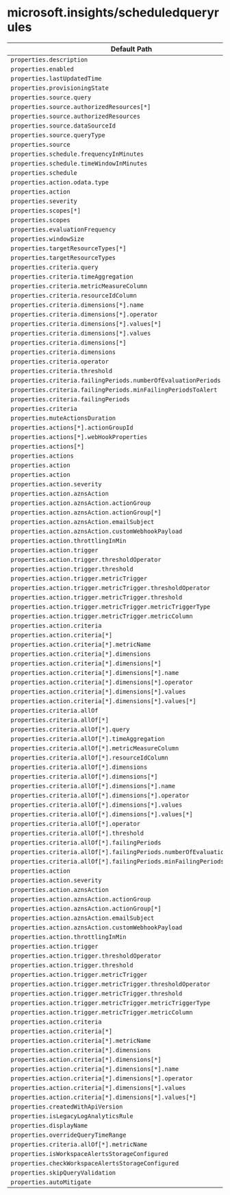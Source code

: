 # microsoft.insights/scheduledqueryrules

| Default Path | Alias |
|---|---|
| `properties.description` | `Microsoft.Insights/scheduledqueryrules/description` |
| `properties.enabled` | `Microsoft.Insights/scheduledqueryrules/enabled` |
| `properties.lastUpdatedTime` | `Microsoft.Insights/scheduledqueryrules/lastUpdatedTime` |
| `properties.provisioningState` | `Microsoft.Insights/scheduledqueryrules/provisioningState` |
| `properties.source.query` | `Microsoft.Insights/scheduledqueryrules/source.query` |
| `properties.source.authorizedResources[*]` | `Microsoft.Insights/scheduledqueryrules/source.authorizedResources[*]` |
| `properties.source.authorizedResources` | `Microsoft.Insights/scheduledqueryrules/source.authorizedResources` |
| `properties.source.dataSourceId` | `Microsoft.Insights/scheduledqueryrules/source.dataSourceId` |
| `properties.source.queryType` | `Microsoft.Insights/scheduledqueryrules/source.queryType` |
| `properties.source` | `Microsoft.Insights/scheduledqueryrules/source` |
| `properties.schedule.frequencyInMinutes` | `Microsoft.Insights/scheduledqueryrules/schedule.frequencyInMinutes` |
| `properties.schedule.timeWindowInMinutes` | `Microsoft.Insights/scheduledqueryrules/schedule.timeWindowInMinutes` |
| `properties.schedule` | `Microsoft.Insights/scheduledqueryrules/schedule` |
| `properties.action.odata.type` | `Microsoft.Insights/scheduledqueryrules/action.odata.type` |
| `properties.action` | `Microsoft.Insights/scheduledqueryrules/action` |
| `properties.severity` | `Microsoft.Insights/scheduledqueryrules/severity` |
| `properties.scopes[*]` | `Microsoft.Insights/scheduledqueryrules/scopes[*]` |
| `properties.scopes` | `Microsoft.Insights/scheduledqueryrules/scopes` |
| `properties.evaluationFrequency` | `Microsoft.Insights/scheduledqueryrules/evaluationFrequency` |
| `properties.windowSize` | `Microsoft.Insights/scheduledqueryrules/windowSize` |
| `properties.targetResourceTypes[*]` | `Microsoft.Insights/scheduledqueryrules/targetResourceTypes[*]` |
| `properties.targetResourceTypes` | `Microsoft.Insights/scheduledqueryrules/targetResourceTypes` |
| `properties.criteria.query` | `Microsoft.Insights/scheduledqueryrules/criteria.query` |
| `properties.criteria.timeAggregation` | `Microsoft.Insights/scheduledqueryrules/criteria.timeAggregation` |
| `properties.criteria.metricMeasureColumn` | `Microsoft.Insights/scheduledqueryrules/criteria.metricMeasureColumn` |
| `properties.criteria.resourceIdColumn` | `Microsoft.Insights/scheduledqueryrules/criteria.resourceIdColumn` |
| `properties.criteria.dimensions[*].name` | `Microsoft.Insights/scheduledqueryrules/criteria.dimensions[*].name` |
| `properties.criteria.dimensions[*].operator` | `Microsoft.Insights/scheduledqueryrules/criteria.dimensions[*].operator` |
| `properties.criteria.dimensions[*].values[*]` | `Microsoft.Insights/scheduledqueryrules/criteria.dimensions[*].values[*]` |
| `properties.criteria.dimensions[*].values` | `Microsoft.Insights/scheduledqueryrules/criteria.dimensions[*].values` |
| `properties.criteria.dimensions[*]` | `Microsoft.Insights/scheduledqueryrules/criteria.dimensions[*]` |
| `properties.criteria.dimensions` | `Microsoft.Insights/scheduledqueryrules/criteria.dimensions` |
| `properties.criteria.operator` | `Microsoft.Insights/scheduledqueryrules/criteria.operator` |
| `properties.criteria.threshold` | `Microsoft.Insights/scheduledqueryrules/criteria.threshold` |
| `properties.criteria.failingPeriods.numberOfEvaluationPeriods` | `Microsoft.Insights/scheduledqueryrules/criteria.failingPeriods.numberOfEvaluationPeriods` |
| `properties.criteria.failingPeriods.minFailingPeriodsToAlert` | `Microsoft.Insights/scheduledqueryrules/criteria.failingPeriods.minFailingPeriodsToAlert` |
| `properties.criteria.failingPeriods` | `Microsoft.Insights/scheduledqueryrules/criteria.failingPeriods` |
| `properties.criteria` | `Microsoft.Insights/scheduledqueryrules/criteria` |
| `properties.muteActionsDuration` | `Microsoft.Insights/scheduledqueryrules/muteActionsDuration` |
| `properties.actions[*].actionGroupId` | `Microsoft.Insights/scheduledqueryrules/actions[*].actionGroupId` |
| `properties.actions[*].webHookProperties` | `Microsoft.Insights/scheduledqueryrules/actions[*].webHookProperties` |
| `properties.actions[*]` | `Microsoft.Insights/scheduledqueryrules/actions[*]` |
| `properties.actions` | `Microsoft.Insights/scheduledqueryrules/actions` |
| `properties.action` | `Microsoft.Insights/scheduledQueryRules/action.Microsoft.WindowsAzure.Management.Monitoring.Alerts.Models.Microsoft.AppInsights.Nexus.DataContracts.Resources.ScheduledQueryRules.AlertingAction` |
| `properties.action` | `Microsoft.Insights/scheduledQueryRules/action.Microsoft.WindowsAzure.Management.Monitoring.Alerts.Models.Microsoft.AppInsights.Nexus.DataContracts.Resources.ScheduledQueryRules.LogToMetricAction` |
| `properties.action.severity` | `Microsoft.Insights/scheduledQueryRules/action.Microsoft.WindowsAzure.Management.Monitoring.Alerts.Models.Microsoft.AppInsights.Nexus.DataContracts.Resources.ScheduledQueryRules.AlertingAction.severity` |
| `properties.action.aznsAction` | `Microsoft.Insights/scheduledQueryRules/action.Microsoft.WindowsAzure.Management.Monitoring.Alerts.Models.Microsoft.AppInsights.Nexus.DataContracts.Resources.ScheduledQueryRules.AlertingAction.aznsAction` |
| `properties.action.aznsAction.actionGroup` | `Microsoft.Insights/scheduledQueryRules/action.Microsoft.WindowsAzure.Management.Monitoring.Alerts.Models.Microsoft.AppInsights.Nexus.DataContracts.Resources.ScheduledQueryRules.AlertingAction.aznsAction.actionGroup` |
| `properties.action.aznsAction.actionGroup[*]` | `Microsoft.Insights/scheduledQueryRules/action.Microsoft.WindowsAzure.Management.Monitoring.Alerts.Models.Microsoft.AppInsights.Nexus.DataContracts.Resources.ScheduledQueryRules.AlertingAction.aznsAction.actionGroup[*]` |
| `properties.action.aznsAction.emailSubject` | `Microsoft.Insights/scheduledQueryRules/action.Microsoft.WindowsAzure.Management.Monitoring.Alerts.Models.Microsoft.AppInsights.Nexus.DataContracts.Resources.ScheduledQueryRules.AlertingAction.aznsAction.emailSubject` |
| `properties.action.aznsAction.customWebhookPayload` | `Microsoft.Insights/scheduledQueryRules/action.Microsoft.WindowsAzure.Management.Monitoring.Alerts.Models.Microsoft.AppInsights.Nexus.DataContracts.Resources.ScheduledQueryRules.AlertingAction.aznsAction.customWebhookPayload` |
| `properties.action.throttlingInMin` | `Microsoft.Insights/scheduledQueryRules/action.Microsoft.WindowsAzure.Management.Monitoring.Alerts.Models.Microsoft.AppInsights.Nexus.DataContracts.Resources.ScheduledQueryRules.AlertingAction.throttlingInMin` |
| `properties.action.trigger` | `Microsoft.Insights/scheduledQueryRules/action.Microsoft.WindowsAzure.Management.Monitoring.Alerts.Models.Microsoft.AppInsights.Nexus.DataContracts.Resources.ScheduledQueryRules.AlertingAction.trigger` |
| `properties.action.trigger.thresholdOperator` | `Microsoft.Insights/scheduledQueryRules/action.Microsoft.WindowsAzure.Management.Monitoring.Alerts.Models.Microsoft.AppInsights.Nexus.DataContracts.Resources.ScheduledQueryRules.AlertingAction.trigger.thresholdOperator` |
| `properties.action.trigger.threshold` | `Microsoft.Insights/scheduledQueryRules/action.Microsoft.WindowsAzure.Management.Monitoring.Alerts.Models.Microsoft.AppInsights.Nexus.DataContracts.Resources.ScheduledQueryRules.AlertingAction.trigger.threshold` |
| `properties.action.trigger.metricTrigger` | `Microsoft.Insights/scheduledQueryRules/action.Microsoft.WindowsAzure.Management.Monitoring.Alerts.Models.Microsoft.AppInsights.Nexus.DataContracts.Resources.ScheduledQueryRules.AlertingAction.trigger.metricTrigger` |
| `properties.action.trigger.metricTrigger.thresholdOperator` | `Microsoft.Insights/scheduledQueryRules/action.Microsoft.WindowsAzure.Management.Monitoring.Alerts.Models.Microsoft.AppInsights.Nexus.DataContracts.Resources.ScheduledQueryRules.AlertingAction.trigger.metricTrigger.thresholdOperator` |
| `properties.action.trigger.metricTrigger.threshold` | `Microsoft.Insights/scheduledQueryRules/action.Microsoft.WindowsAzure.Management.Monitoring.Alerts.Models.Microsoft.AppInsights.Nexus.DataContracts.Resources.ScheduledQueryRules.AlertingAction.trigger.metricTrigger.threshold` |
| `properties.action.trigger.metricTrigger.metricTriggerType` | `Microsoft.Insights/scheduledQueryRules/action.Microsoft.WindowsAzure.Management.Monitoring.Alerts.Models.Microsoft.AppInsights.Nexus.DataContracts.Resources.ScheduledQueryRules.AlertingAction.trigger.metricTrigger.metricTriggerType` |
| `properties.action.trigger.metricTrigger.metricColumn` | `Microsoft.Insights/scheduledQueryRules/action.Microsoft.WindowsAzure.Management.Monitoring.Alerts.Models.Microsoft.AppInsights.Nexus.DataContracts.Resources.ScheduledQueryRules.AlertingAction.trigger.metricTrigger.metricColumn` |
| `properties.action.criteria` | `Microsoft.Insights/scheduledQueryRules/action.Microsoft.WindowsAzure.Management.Monitoring.Alerts.Models.Microsoft.AppInsights.Nexus.DataContracts.Resources.ScheduledQueryRules.LogToMetricAction.criteria` |
| `properties.action.criteria[*]` | `Microsoft.Insights/scheduledQueryRules/action.Microsoft.WindowsAzure.Management.Monitoring.Alerts.Models.Microsoft.AppInsights.Nexus.DataContracts.Resources.ScheduledQueryRules.LogToMetricAction.criteria[*]` |
| `properties.action.criteria[*].metricName` | `Microsoft.Insights/scheduledQueryRules/action.Microsoft.WindowsAzure.Management.Monitoring.Alerts.Models.Microsoft.AppInsights.Nexus.DataContracts.Resources.ScheduledQueryRules.LogToMetricAction.criteria[*].metricName` |
| `properties.action.criteria[*].dimensions` | `Microsoft.Insights/scheduledQueryRules/action.Microsoft.WindowsAzure.Management.Monitoring.Alerts.Models.Microsoft.AppInsights.Nexus.DataContracts.Resources.ScheduledQueryRules.LogToMetricAction.criteria[*].dimensions` |
| `properties.action.criteria[*].dimensions[*]` | `Microsoft.Insights/scheduledQueryRules/action.Microsoft.WindowsAzure.Management.Monitoring.Alerts.Models.Microsoft.AppInsights.Nexus.DataContracts.Resources.ScheduledQueryRules.LogToMetricAction.criteria[*].dimensions[*]` |
| `properties.action.criteria[*].dimensions[*].name` | `Microsoft.Insights/scheduledQueryRules/action.Microsoft.WindowsAzure.Management.Monitoring.Alerts.Models.Microsoft.AppInsights.Nexus.DataContracts.Resources.ScheduledQueryRules.LogToMetricAction.criteria[*].dimensions[*].name` |
| `properties.action.criteria[*].dimensions[*].operator` | `Microsoft.Insights/scheduledQueryRules/action.Microsoft.WindowsAzure.Management.Monitoring.Alerts.Models.Microsoft.AppInsights.Nexus.DataContracts.Resources.ScheduledQueryRules.LogToMetricAction.criteria[*].dimensions[*].operator` |
| `properties.action.criteria[*].dimensions[*].values` | `Microsoft.Insights/scheduledQueryRules/action.Microsoft.WindowsAzure.Management.Monitoring.Alerts.Models.Microsoft.AppInsights.Nexus.DataContracts.Resources.ScheduledQueryRules.LogToMetricAction.criteria[*].dimensions[*].values` |
| `properties.action.criteria[*].dimensions[*].values[*]` | `Microsoft.Insights/scheduledQueryRules/action.Microsoft.WindowsAzure.Management.Monitoring.Alerts.Models.Microsoft.AppInsights.Nexus.DataContracts.Resources.ScheduledQueryRules.LogToMetricAction.criteria[*].dimensions[*].values[*]` |
| `properties.criteria.allOf` | `Microsoft.Insights/scheduledQueryRules/criteria.allOf` |
| `properties.criteria.allOf[*]` | `Microsoft.Insights/scheduledQueryRules/criteria.allOf[*]` |
| `properties.criteria.allOf[*].query` | `Microsoft.Insights/scheduledQueryRules/criteria.allOf[*].query` |
| `properties.criteria.allOf[*].timeAggregation` | `Microsoft.Insights/scheduledQueryRules/criteria.allOf[*].timeAggregation` |
| `properties.criteria.allOf[*].metricMeasureColumn` | `Microsoft.Insights/scheduledQueryRules/criteria.allOf[*].metricMeasureColumn` |
| `properties.criteria.allOf[*].resourceIdColumn` | `Microsoft.Insights/scheduledQueryRules/criteria.allOf[*].resourceIdColumn` |
| `properties.criteria.allOf[*].dimensions` | `Microsoft.Insights/scheduledQueryRules/criteria.allOf[*].dimensions` |
| `properties.criteria.allOf[*].dimensions[*]` | `Microsoft.Insights/scheduledQueryRules/criteria.allOf[*].dimensions[*]` |
| `properties.criteria.allOf[*].dimensions[*].name` | `Microsoft.Insights/scheduledQueryRules/criteria.allOf[*].dimensions[*].name` |
| `properties.criteria.allOf[*].dimensions[*].operator` | `Microsoft.Insights/scheduledQueryRules/criteria.allOf[*].dimensions[*].operator` |
| `properties.criteria.allOf[*].dimensions[*].values` | `Microsoft.Insights/scheduledQueryRules/criteria.allOf[*].dimensions[*].values` |
| `properties.criteria.allOf[*].dimensions[*].values[*]` | `Microsoft.Insights/scheduledQueryRules/criteria.allOf[*].dimensions[*].values[*]` |
| `properties.criteria.allOf[*].operator` | `Microsoft.Insights/scheduledQueryRules/criteria.allOf[*].operator` |
| `properties.criteria.allOf[*].threshold` | `Microsoft.Insights/scheduledQueryRules/criteria.allOf[*].threshold` |
| `properties.criteria.allOf[*].failingPeriods` | `Microsoft.Insights/scheduledQueryRules/criteria.allOf[*].failingPeriods` |
| `properties.criteria.allOf[*].failingPeriods.numberOfEvaluationPeriods` | `Microsoft.Insights/scheduledQueryRules/criteria.allOf[*].failingPeriods.numberOfEvaluationPeriods` |
| `properties.criteria.allOf[*].failingPeriods.minFailingPeriodsToAlert` | `Microsoft.Insights/scheduledQueryRules/criteria.allOf[*].failingPeriods.minFailingPeriodsToAlert` |
| `properties.action` | `Microsoft.Insights/scheduledQueryRules/action.Microsoft-WindowsAzure-Management-Monitoring-Alerts-Models-Microsoft-AppInsights-Nexus-DataContracts-Resources-ScheduledQueryRules-AlertingAction` |
| `properties.action.severity` | `Microsoft.Insights/scheduledQueryRules/action.Microsoft-WindowsAzure-Management-Monitoring-Alerts-Models-Microsoft-AppInsights-Nexus-DataContracts-Resources-ScheduledQueryRules-AlertingAction.severity` |
| `properties.action.aznsAction` | `Microsoft.Insights/scheduledQueryRules/action.Microsoft-WindowsAzure-Management-Monitoring-Alerts-Models-Microsoft-AppInsights-Nexus-DataContracts-Resources-ScheduledQueryRules-AlertingAction.aznsAction` |
| `properties.action.aznsAction.actionGroup` | `Microsoft.Insights/scheduledQueryRules/action.Microsoft-WindowsAzure-Management-Monitoring-Alerts-Models-Microsoft-AppInsights-Nexus-DataContracts-Resources-ScheduledQueryRules-AlertingAction.aznsAction.actionGroup` |
| `properties.action.aznsAction.actionGroup[*]` | `Microsoft.Insights/scheduledQueryRules/action.Microsoft-WindowsAzure-Management-Monitoring-Alerts-Models-Microsoft-AppInsights-Nexus-DataContracts-Resources-ScheduledQueryRules-AlertingAction.aznsAction.actionGroup[*]` |
| `properties.action.aznsAction.emailSubject` | `Microsoft.Insights/scheduledQueryRules/action.Microsoft-WindowsAzure-Management-Monitoring-Alerts-Models-Microsoft-AppInsights-Nexus-DataContracts-Resources-ScheduledQueryRules-AlertingAction.aznsAction.emailSubject` |
| `properties.action.aznsAction.customWebhookPayload` | `Microsoft.Insights/scheduledQueryRules/action.Microsoft-WindowsAzure-Management-Monitoring-Alerts-Models-Microsoft-AppInsights-Nexus-DataContracts-Resources-ScheduledQueryRules-AlertingAction.aznsAction.customWebhookPayload` |
| `properties.action.throttlingInMin` | `Microsoft.Insights/scheduledQueryRules/action.Microsoft-WindowsAzure-Management-Monitoring-Alerts-Models-Microsoft-AppInsights-Nexus-DataContracts-Resources-ScheduledQueryRules-AlertingAction.throttlingInMin` |
| `properties.action.trigger` | `Microsoft.Insights/scheduledQueryRules/action.Microsoft-WindowsAzure-Management-Monitoring-Alerts-Models-Microsoft-AppInsights-Nexus-DataContracts-Resources-ScheduledQueryRules-AlertingAction.trigger` |
| `properties.action.trigger.thresholdOperator` | `Microsoft.Insights/scheduledQueryRules/action.Microsoft-WindowsAzure-Management-Monitoring-Alerts-Models-Microsoft-AppInsights-Nexus-DataContracts-Resources-ScheduledQueryRules-AlertingAction.trigger.thresholdOperator` |
| `properties.action.trigger.threshold` | `Microsoft.Insights/scheduledQueryRules/action.Microsoft-WindowsAzure-Management-Monitoring-Alerts-Models-Microsoft-AppInsights-Nexus-DataContracts-Resources-ScheduledQueryRules-AlertingAction.trigger.threshold` |
| `properties.action.trigger.metricTrigger` | `Microsoft.Insights/scheduledQueryRules/action.Microsoft-WindowsAzure-Management-Monitoring-Alerts-Models-Microsoft-AppInsights-Nexus-DataContracts-Resources-ScheduledQueryRules-AlertingAction.trigger.metricTrigger` |
| `properties.action.trigger.metricTrigger.thresholdOperator` | `Microsoft.Insights/scheduledQueryRules/action.Microsoft-WindowsAzure-Management-Monitoring-Alerts-Models-Microsoft-AppInsights-Nexus-DataContracts-Resources-ScheduledQueryRules-AlertingAction.trigger.metricTrigger.thresholdOperator` |
| `properties.action.trigger.metricTrigger.threshold` | `Microsoft.Insights/scheduledQueryRules/action.Microsoft-WindowsAzure-Management-Monitoring-Alerts-Models-Microsoft-AppInsights-Nexus-DataContracts-Resources-ScheduledQueryRules-AlertingAction.trigger.metricTrigger.threshold` |
| `properties.action.trigger.metricTrigger.metricTriggerType` | `Microsoft.Insights/scheduledQueryRules/action.Microsoft-WindowsAzure-Management-Monitoring-Alerts-Models-Microsoft-AppInsights-Nexus-DataContracts-Resources-ScheduledQueryRules-AlertingAction.trigger.metricTrigger.metricTriggerType` |
| `properties.action.trigger.metricTrigger.metricColumn` | `Microsoft.Insights/scheduledQueryRules/action.Microsoft-WindowsAzure-Management-Monitoring-Alerts-Models-Microsoft-AppInsights-Nexus-DataContracts-Resources-ScheduledQueryRules-AlertingAction.trigger.metricTrigger.metricColumn` |
| `properties.action.criteria` | `Microsoft.Insights/scheduledQueryRules/action.Microsoft-WindowsAzure-Management-Monitoring-Alerts-Models-Microsoft-AppInsights-Nexus-DataContracts-Resources-ScheduledQueryRules-LogToMetricAction.criteria` |
| `properties.action.criteria[*]` | `Microsoft.Insights/scheduledQueryRules/action.Microsoft-WindowsAzure-Management-Monitoring-Alerts-Models-Microsoft-AppInsights-Nexus-DataContracts-Resources-ScheduledQueryRules-LogToMetricAction.criteria[*]` |
| `properties.action.criteria[*].metricName` | `Microsoft.Insights/scheduledQueryRules/action.Microsoft-WindowsAzure-Management-Monitoring-Alerts-Models-Microsoft-AppInsights-Nexus-DataContracts-Resources-ScheduledQueryRules-LogToMetricAction.criteria[*].metricName` |
| `properties.action.criteria[*].dimensions` | `Microsoft.Insights/scheduledQueryRules/action.Microsoft-WindowsAzure-Management-Monitoring-Alerts-Models-Microsoft-AppInsights-Nexus-DataContracts-Resources-ScheduledQueryRules-LogToMetricAction.criteria[*].dimensions` |
| `properties.action.criteria[*].dimensions[*]` | `Microsoft.Insights/scheduledQueryRules/action.Microsoft-WindowsAzure-Management-Monitoring-Alerts-Models-Microsoft-AppInsights-Nexus-DataContracts-Resources-ScheduledQueryRules-LogToMetricAction.criteria[*].dimensions[*]` |
| `properties.action.criteria[*].dimensions[*].name` | `Microsoft.Insights/scheduledQueryRules/action.Microsoft-WindowsAzure-Management-Monitoring-Alerts-Models-Microsoft-AppInsights-Nexus-DataContracts-Resources-ScheduledQueryRules-LogToMetricAction.criteria[*].dimensions[*].name` |
| `properties.action.criteria[*].dimensions[*].operator` | `Microsoft.Insights/scheduledQueryRules/action.Microsoft-WindowsAzure-Management-Monitoring-Alerts-Models-Microsoft-AppInsights-Nexus-DataContracts-Resources-ScheduledQueryRules-LogToMetricAction.criteria[*].dimensions[*].operator` |
| `properties.action.criteria[*].dimensions[*].values` | `Microsoft.Insights/scheduledQueryRules/action.Microsoft-WindowsAzure-Management-Monitoring-Alerts-Models-Microsoft-AppInsights-Nexus-DataContracts-Resources-ScheduledQueryRules-LogToMetricAction.criteria[*].dimensions[*].values` |
| `properties.action.criteria[*].dimensions[*].values[*]` | `Microsoft.Insights/scheduledQueryRules/action.Microsoft-WindowsAzure-Management-Monitoring-Alerts-Models-Microsoft-AppInsights-Nexus-DataContracts-Resources-ScheduledQueryRules-LogToMetricAction.criteria[*].dimensions[*].values[*]` |
| `properties.createdWithApiVersion` | `Microsoft.Insights/scheduledQueryRules/createdWithApiVersion` |
| `properties.isLegacyLogAnalyticsRule` | `Microsoft.Insights/scheduledQueryRules/isLegacyLogAnalyticsRule` |
| `properties.displayName` | `Microsoft.Insights/scheduledQueryRules/displayName` |
| `properties.overrideQueryTimeRange` | `Microsoft.Insights/scheduledQueryRules/overrideQueryTimeRange` |
| `properties.criteria.allOf[*].metricName` | `Microsoft.Insights/scheduledQueryRules/criteria.allOf[*].metricName` |
| `properties.isWorkspaceAlertsStorageConfigured` | `Microsoft.Insights/scheduledQueryRules/isWorkspaceAlertsStorageConfigured` |
| `properties.checkWorkspaceAlertsStorageConfigured` | `Microsoft.Insights/scheduledQueryRules/checkWorkspaceAlertsStorageConfigured` |
| `properties.skipQueryValidation` | `Microsoft.Insights/scheduledQueryRules/skipQueryValidation` |
| `properties.autoMitigate` | `Microsoft.Insights/scheduledQueryRules/autoMitigate` |


